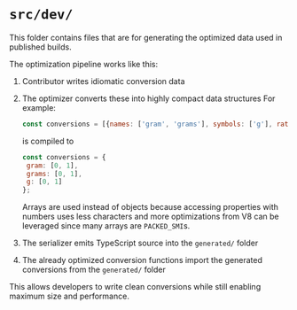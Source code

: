 # `src/dev/`

This folder contains files that are for generating the optimized data used in published builds.

The optimization pipeline works like this:

1. Contributor writes idiomatic conversion data
2. The optimizer converts these into highly compact data structures
   For example:

   ```js
   const conversions = [{names: ['gram', 'grams'], symbols: ['g'], ratio: 1}];
   ```

   is compiled to

   ```js
   const conversions = {
   	gram: [0, 1],
   	grams: [0, 1],
   	g: [0, 1]
   };
   ```

   Arrays are used instead of objects because accessing properties with numbers uses less characters and more optimizations from V8 can be leveraged since many
   arrays are `PACKED_SMI`s.

3. The serializer emits TypeScript source into the `generated/` folder
4. The already optimized conversion functions import the generated conversions from the `generated/` folder

This allows developers to write clean conversions while still enabling maximum size and performance.
